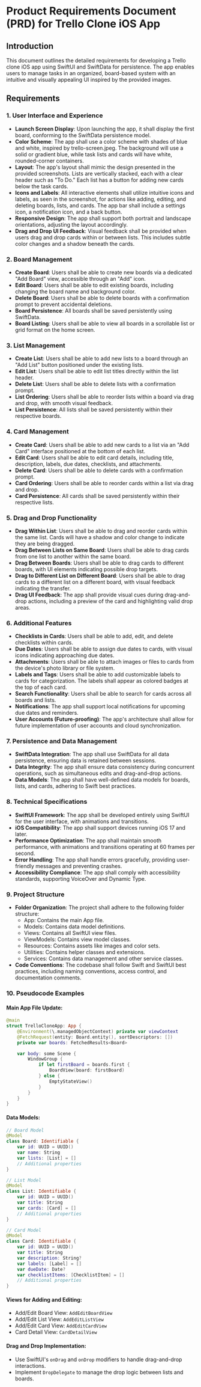 # Product Requirements Document (PRD) for Trello Clone iOS App

## Introduction

This document outlines the detailed requirements for developing a Trello clone iOS app using SwiftUI and SwiftData for persistence. The app enables users to manage tasks in an organized, board-based system with an intuitive and visually appealing UI inspired by the provided images.

## Requirements

### 1. User Interface and Experience

- **Launch Screen Display**: Upon launching the app, it shall display the first board, conforming to the SwiftData persistence model.
- **Color Scheme**: The app shall use a color scheme with shades of blue and white, inspired by trello-screen.jpeg. The background will use a solid or gradient blue, while task lists and cards will have white, rounded-corner containers.
- **Layout**: The app's layout shall mimic the design presented in the provided screenshots. Lists are vertically stacked, each with a clear header such as "To Do." Each list has a button for adding new cards below the task cards.
- **Icons and Labels**: All interactive elements shall utilize intuitive icons and labels, as seen in the screenshot, for actions like adding, editing, and deleting boards, lists, and cards. The app bar shall include a settings icon, a notification icon, and a back button.
- **Responsive Design**: The app shall support both portrait and landscape orientations, adjusting the layout accordingly.
- **Drag and Drop UI Feedback**: Visual feedback shall be provided when users drag and drop cards within or between lists. This includes subtle color changes and a shadow beneath the cards.

### 2. Board Management

- **Create Board**: Users shall be able to create new boards via a dedicated "Add Board" view, accessible through an "Add" icon.
- **Edit Board**: Users shall be able to edit existing boards, including changing the board name and background color.
- **Delete Board**: Users shall be able to delete boards with a confirmation prompt to prevent accidental deletions.
- **Board Persistence**: All boards shall be saved persistently using SwiftData.
- **Board Listing**: Users shall be able to view all boards in a scrollable list or grid format on the home screen.

### 3. List Management

- **Create List**: Users shall be able to add new lists to a board through an "Add List" button positioned under the existing lists.
- **Edit List**: Users shall be able to edit list titles directly within the list header.
- **Delete List**: Users shall be able to delete lists with a confirmation prompt.
- **List Ordering**: Users shall be able to reorder lists within a board via drag and drop, with smooth visual feedback.
- **List Persistence**: All lists shall be saved persistently within their respective boards.

### 4. Card Management

- **Create Card**: Users shall be able to add new cards to a list via an "Add Card" interface positioned at the bottom of each list.
- **Edit Card**: Users shall be able to edit card details, including title, description, labels, due dates, checklists, and attachments.
- **Delete Card**: Users shall be able to delete cards with a confirmation prompt.
- **Card Ordering**: Users shall be able to reorder cards within a list via drag and drop.
- **Card Persistence**: All cards shall be saved persistently within their respective lists.

### 5. Drag and Drop Functionality

- **Drag Within List**: Users shall be able to drag and reorder cards within the same list. Cards will have a shadow and color change to indicate they are being dragged.
- **Drag Between Lists on Same Board**: Users shall be able to drag cards from one list to another within the same board.
- **Drag Between Boards**: Users shall be able to drag cards to different boards, with UI elements indicating possible drop targets.
- **Drag to Different List on Different Board**: Users shall be able to drag cards to a different list on a different board, with visual feedback indicating the transfer.
- **Drag UI Feedback**: The app shall provide visual cues during drag-and-drop actions, including a preview of the card and highlighting valid drop areas.

### 6. Additional Features

- **Checklists in Cards**: Users shall be able to add, edit, and delete checklists within cards.
- **Due Dates**: Users shall be able to assign due dates to cards, with visual icons indicating approaching due dates.
- **Attachments**: Users shall be able to attach images or files to cards from the device's photo library or file system.
- **Labels and Tags**: Users shall be able to add customizable labels to cards for categorization. The labels shall appear as colored badges at the top of each card.
- **Search Functionality**: Users shall be able to search for cards across all boards and lists.
- **Notifications**: The app shall support local notifications for upcoming due dates and reminders.
- **User Accounts (Future-proofing)**: The app's architecture shall allow for future implementation of user accounts and cloud synchronization.

### 7. Persistence and Data Management

- **SwiftData Integration**: The app shall use SwiftData for all data persistence, ensuring data is retained between sessions.
- **Data Integrity**: The app shall ensure data consistency during concurrent operations, such as simultaneous edits and drag-and-drop actions.
- **Data Models**: The app shall have well-defined data models for boards, lists, and cards, adhering to Swift best practices.

### 8. Technical Specifications

- **SwiftUI Framework**: The app shall be developed entirely using SwiftUI for the user interface, with animations and transitions.
- **iOS Compatibility**: The app shall support devices running iOS 17 and later.
- **Performance Optimization**: The app shall maintain smooth performance, with animations and transitions operating at 60 frames per second.
- **Error Handling**: The app shall handle errors gracefully, providing user-friendly messages and preventing crashes.
- **Accessibility Compliance**: The app shall comply with accessibility standards, supporting VoiceOver and Dynamic Type.

### 9. Project Structure

- **Folder Organization**: The project shall adhere to the following folder structure:
  - App: Contains the main App file.
  - Models: Contains data model definitions.
  - Views: Contains all SwiftUI view files.
  - ViewModels: Contains view model classes.
  - Resources: Contains assets like images and color sets.
  - Utilities: Contains helper classes and extensions.
  - Services: Contains data management and other service classes.
- **Code Conventions**: The codebase shall follow Swift and SwiftUI best practices, including naming conventions, access control, and documentation comments.

### 10. Pseudocode Examples

#### Main App File Update:

```swift
@main
struct TrelloCloneApp: App {
    @Environment(\.managedObjectContext) private var viewContext
    @FetchRequest(entity: Board.entity(), sortDescriptors: [])
    private var boards: FetchedResults<Board>

    var body: some Scene {
        WindowGroup {
            if let firstBoard = boards.first {
                BoardView(board: firstBoard)
            } else {
                EmptyStateView()
            }
        }
    }
}
```

#### Data Models:

```swift
// Board Model
@Model
class Board: Identifiable {
    var id: UUID = UUID()
    var name: String
    var lists: [List] = []
    // Additional properties
}

// List Model
@Model
class List: Identifiable {
    var id: UUID = UUID()
    var title: String
    var cards: [Card] = []
    // Additional properties
}

// Card Model
@Model
class Card: Identifiable {
    var id: UUID = UUID()
    var title: String
    var description: String?
    var labels: [Label] = []
    var dueDate: Date?
    var checklistItems: [ChecklistItem] = []
    // Additional properties
}
```

#### Views for Adding and Editing:

- Add/Edit Board View: `AddEditBoardView`
- Add/Edit List View: `AddEditListView`
- Add/Edit Card View: `AddEditCardView`
- Card Detail View: `CardDetailView`

#### Drag and Drop Implementation:

- Use SwiftUI's `onDrag` and `onDrop` modifiers to handle drag-and-drop interactions.
- Implement `DropDelegate` to manage the drop logic between lists and boards.
